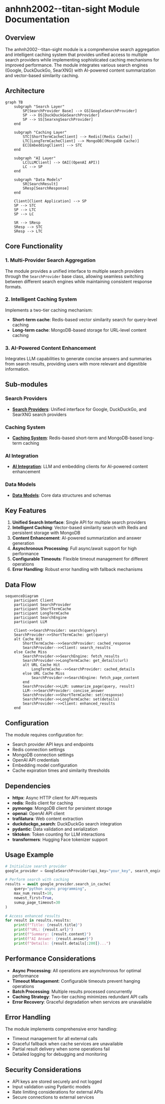 # anhnh2002--titan-sight Module Documentation

## Overview

The anhnh2002--titan-sight module is a comprehensive search aggregation and intelligent caching system that provides unified access to multiple search providers while implementing sophisticated caching mechanisms for improved performance. The module integrates various search engines (Google, DuckDuckGo, SearXNG) with AI-powered content summarization and vector-based similarity caching.

## Architecture

```mermaid
graph TB
    subgraph "Search Layer"
        SP[SearchProvider Base] --> GS[GoogleSearchProvider]
        SP --> DS[DuckDuckGoSearchProvider]
        SP --> SS[SearxngSearchProvider]
    end
    
    subgraph "Caching Layer"
        STC[ShortTermCacheClient] --> Redis[(Redis Cache)]
        LTC[LongTermCacheClient] --> MongoDB[(MongoDB Cache)]
        EC[EmbeddingClient] --> STC
    end
    
    subgraph "AI Layer"
        LC[LLMClient] --> OAI[(OpenAI API)]
        LC --> SP
    end
    
    subgraph "Data Models"
        SR[SearchResult]
        SResp[SearchResponse]
    end
    
    Client[Client Application] --> SP
    SP --> STC
    SP --> LTC
    SP --> LC
    
    SR --> SResp
    SResp --> STC
    SResp --> LTC
```

## Core Functionality

### 1. Multi-Provider Search Aggregation
The module provides a unified interface to multiple search providers through the `SearchProvider` base class, allowing seamless switching between different search engines while maintaining consistent response formats.

### 2. Intelligent Caching System
Implements a two-tier caching mechanism:
- **Short-term cache**: Redis-based vector similarity search for query-level caching
- **Long-term cache**: MongoDB-based storage for URL-level content caching

### 3. AI-Powered Content Enhancement
Integrates LLM capabilities to generate concise answers and summaries from search results, providing users with more relevant and digestible information.

## Sub-modules

### Search Providers
- **[Search Providers](search-providers.md)**: Unified interface for Google, DuckDuckGo, and SearXNG search providers

### Caching System
- **[Caching System](caching-system.md)**: Redis-based short-term and MongoDB-based long-term caching

### AI Integration
- **[AI Integration](ai-integration.md)**: LLM and embedding clients for AI-powered content enhancement

### Data Models
- **[Data Models](data-models.md)**: Core data structures and schemas

## Key Features

1. **Unified Search Interface**: Single API for multiple search providers
2. **Intelligent Caching**: Vector-based similarity search with Redis and persistent storage with MongoDB
3. **Content Enhancement**: AI-powered summarization and answer generation
4. **Asynchronous Processing**: Full async/await support for high performance
5. **Configurable Timeouts**: Flexible timeout management for different operations
6. **Error Handling**: Robust error handling with fallback mechanisms

## Data Flow

```mermaid
sequenceDiagram
    participant Client
    participant SearchProvider
    participant ShortTermCache
    participant LongTermCache
    participant SearchEngine
    participant LLM
    
    Client->>SearchProvider: search(query)
    SearchProvider->>ShortTermCache: get(query)
    alt Cache Hit
        ShortTermCache-->>SearchProvider: cached_response
        SearchProvider-->>Client: search_results
    else Cache Miss
        SearchProvider->>SearchEngine: fetch_results
        SearchProvider->>LongTermCache: get_details(url)
        alt URL Cache Hit
            LongTermCache-->>SearchProvider: cached_details
        else URL Cache Miss
            SearchProvider->>SearchEngine: fetch_page_content
        end
        SearchProvider->>LLM: summarize_page(query, result)
        LLM-->>SearchProvider: concise_answer
        SearchProvider->>ShortTermCache: set(response)
        SearchProvider->>LongTermCache: set(details)
        SearchProvider-->>Client: enhanced_results
    end
```

## Configuration

The module requires configuration for:
- Search provider API keys and endpoints
- Redis connection settings
- MongoDB connection settings
- OpenAI API credentials
- Embedding model configuration
- Cache expiration times and similarity thresholds

## Dependencies

- **httpx**: Async HTTP client for API requests
- **redis**: Redis client for caching
- **pymongo**: MongoDB client for persistent storage
- **openai**: OpenAI API client
- **trafilatura**: Web content extraction
- **duckduckgo_search**: DuckDuckGo search integration
- **pydantic**: Data validation and serialization
- **tiktoken**: Token counting for LLM interactions
- **transformers**: Hugging Face tokenizer support

## Usage Example

```python
# Initialize search provider
google_provider = GoogleSearchProvider(api_key="your_key", search_engine_id="your_id")

# Perform search with caching
results = await google_provider.search_in_cache(
    query="python async programming",
    max_num_result=10,
    newest_first=True,
    sumup_page_timeout=30
)

# Access enhanced results
for result in results.results:
    print(f"Title: {result.title}")
    print(f"URL: {result.url}")
    print(f"Summary: {result.content}")
    print(f"AI Answer: {result.answer}")
    print(f"Details: {result.details[:200]}...")
```

## Performance Considerations

- **Async Processing**: All operations are asynchronous for optimal performance
- **Timeout Management**: Configurable timeouts prevent hanging operations
- **Batch Processing**: Multiple results processed concurrently
- **Caching Strategy**: Two-tier caching minimizes redundant API calls
- **Error Recovery**: Graceful degradation when services are unavailable

## Error Handling

The module implements comprehensive error handling:
- Timeout management for all external calls
- Graceful fallback when cache services are unavailable
- Partial result delivery when some operations fail
- Detailed logging for debugging and monitoring

## Security Considerations

- API keys are stored securely and not logged
- Input validation using Pydantic models
- Rate limiting considerations for external APIs
- Secure connections to external services